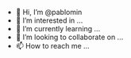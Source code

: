 - 👋 Hi, I’m @pablomin
- 👀 I’m interested in ...
- 🌱 I’m currently learning ...
- 💞️ I’m looking to collaborate on ...
- 📫 How to reach me ...

<!---
pablomin/pablomin is a ✨ special ✨ repository because its `README.md` (this file) appears on your GitHub profile.
You can click the Preview link to take a look at your changes.
--->

